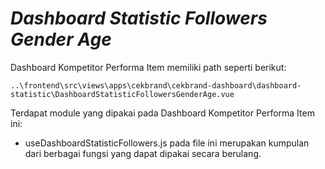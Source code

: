 # _Dashboard Statistic Followers Gender Age_

Dashboard Kompetitor Performa Item memiliki path seperti berikut:

```
..\frontend\src\views\apps\cekbrand\cekbrand-dashboard\dashboard-statistic\DashboardStatisticFollowersGenderAge.vue
```

Terdapat module yang dipakai pada Dashboard Kompetitor Performa Item ini:

- useDashboardStatisticFollowers.js pada file ini merupakan kumpulan dari berbagai fungsi yang dapat dipakai secara berulang.
